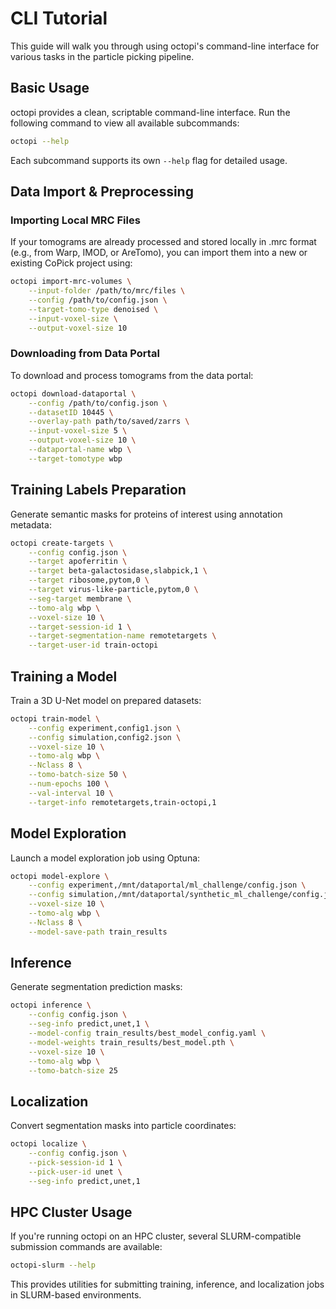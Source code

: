 # CLI Tutorial

This guide will walk you through using octopi's command-line interface for various tasks in the particle picking pipeline.

## Basic Usage

octopi provides a clean, scriptable command-line interface. Run the following command to view all available subcommands:

```bash
octopi --help
```

Each subcommand supports its own `--help` flag for detailed usage.

## Data Import & Preprocessing

### Importing Local MRC Files

If your tomograms are already processed and stored locally in .mrc format (e.g., from Warp, IMOD, or AreTomo), you can import them into a new or existing CoPick project using:

```bash
octopi import-mrc-volumes \
    --input-folder /path/to/mrc/files \
    --config /path/to/config.json \
    --target-tomo-type denoised \
    --input-voxel-size \
    --output-voxel-size 10
```

### Downloading from Data Portal

To download and process tomograms from the data portal:

```bash
octopi download-dataportal \
    --config /path/to/config.json \
    --datasetID 10445 \
    --overlay-path path/to/saved/zarrs \
    --input-voxel-size 5 \
    --output-voxel-size 10 \
    --dataportal-name wbp \
    --target-tomotype wbp
```

## Training Labels Preparation

Generate semantic masks for proteins of interest using annotation metadata:

```bash
octopi create-targets \
    --config config.json \
    --target apoferritin \
    --target beta-galactosidase,slabpick,1 \
    --target ribosome,pytom,0 \
    --target virus-like-particle,pytom,0 \
    --seg-target membrane \
    --tomo-alg wbp \
    --voxel-size 10 \
    --target-session-id 1 \
    --target-segmentation-name remotetargets \
    --target-user-id train-octopi
```

## Training a Model

Train a 3D U-Net model on prepared datasets:

```bash
octopi train-model \
    --config experiment,config1.json \
    --config simulation,config2.json \
    --voxel-size 10 \
    --tomo-alg wbp \
    --Nclass 8 \
    --tomo-batch-size 50 \
    --num-epochs 100 \
    --val-interval 10 \
    --target-info remotetargets,train-octopi,1
```

## Model Exploration

Launch a model exploration job using Optuna:

```bash
octopi model-explore \
    --config experiment,/mnt/dataportal/ml_challenge/config.json \
    --config simulation,/mnt/dataportal/synthetic_ml_challenge/config.json \
    --voxel-size 10 \
    --tomo-alg wbp \
    --Nclass 8 \
    --model-save-path train_results
```

## Inference

Generate segmentation prediction masks:

```bash
octopi inference \
    --config config.json \
    --seg-info predict,unet,1 \
    --model-config train_results/best_model_config.yaml \
    --model-weights train_results/best_model.pth \
    --voxel-size 10 \
    --tomo-alg wbp \
    --tomo-batch-size 25
```

## Localization

Convert segmentation masks into particle coordinates:

```bash
octopi localize \
    --config config.json \
    --pick-session-id 1 \
    --pick-user-id unet \
    --seg-info predict,unet,1
```

## HPC Cluster Usage

If you're running octopi on an HPC cluster, several SLURM-compatible submission commands are available:

```bash
octopi-slurm --help
```

This provides utilities for submitting training, inference, and localization jobs in SLURM-based environments. 